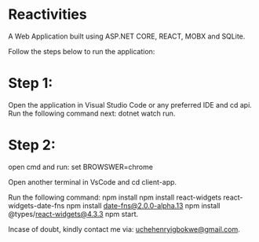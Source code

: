 # Reactivities
A Web Application built using ASP.NET CORE, REACT, MOBX and SQLite.

Follow the steps below to run the application:

# Step 1:
Open the application in Visual Studio Code or any preferred IDE and cd api.
Run the following command next: dotnet watch run.

# Step 2:
open cmd and run: set BROWSWER=chrome

Open another terminal in VsCode and cd client-app.

Run the following command: 
npm install
npm install react-widgets  react-widgets-date-fns
npm install date-fns@2.0.0-alpha.13
npm install @types/react-widgets@4.3.3
npm start.


Incase of doubt, kindly contact me via: uchehenryigbokwe@gmail.com.
